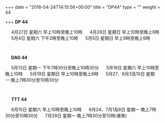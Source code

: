 +++
date = "2018-04-24T14:15:56+00:00"
title = "DP44"
type = ""
weight = 44

+++
**DP 44**

     4月27日 星期六 早上10時至晚上10時
     4月28日 星期日 早上10時至晚上6時
     5月4日 星期六 下午2時至晚上10時
     5月5日 星期日 早上9時至晚上6時

 

     **DAG 44**

     5月13日 星期一 下午7時30分至晚上10時30分
     5月18日 星期六 早上10時至晚上10時
     5月19日 星期日 早上10時至晚上6時
     5月27、6月3及10日 星期一 晚上7時30分至10時30分

 

     **TTT 44**

     6月15日 星期六 早上10時至晚上10時
     6月24、7月1及8日 星期一 晚上7時30分至10時30分
     7月29日 星期一 晚上7時30分至10時(重聚)